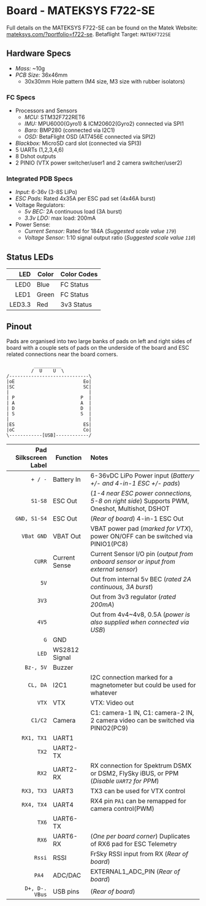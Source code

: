 # Board - MATEKSYS F722-SE

Full details on the MATEKSYS F722-SE can be found on the Matek Website: [mateksys.com/?portfolio=f722-se](http://www.mateksys.com/?portfolio=f722-se). Betaflight Target: `MATEKF722SE`

## Hardware Specs

- _Mass:_ ~10g
- _PCB Size:_ 36x46mm
  - 30x30mm Hole pattern (M4 size, M3 size with rubber isolators)

### FC Specs

- Processors and Sensors
  - _MCU:_ STM32F722RET6
  - _IMU:_ MPU6000(Gyro1) & ICM20602(Gyro2) connected via SPI1
  - _Baro:_ BMP280 (connected via I2C1)
  - _OSD:_ BetaFlight OSD (AT7456E connected via SPI2)
- _Blackbox:_ MicroSD card slot (connected via SPI3)
- 5 UARTs (1,2,3,4,6)
- 8 Dshot outputs
- 2 PINIO (VTX power switcher/user1 and 2 camera switcher/user2)

### Integrated PDB Specs

- _Input:_ 6-36v (3-8S LiPo)
- _ESC Pads:_ Rated 4x35A per ESC pad set (4x46A burst)
- Voltage Regulators:
  - _5v BEC:_ 2A continuous load (3A burst)
  - _3.3v LDO:_ max load: 200mA
- Power Sense:
  - _Current Sensor:_ Rated for 184A (_Suggested scale value `179`_)
  - _Voltage Sensor:_ 1:10 signal output ratio (_Suggested scale value `110`_)

## Status LEDs

|    LED | Color | Color Codes |
| -----: | ----- | :---------- |
|   LED0 | Blue  | FC Status   |
|   LED1 | Green | FC Status   |
| LED3.3 | Red   | 3v3 Status  |

## Pinout

Pads are organised into two large banks of pads on left and right sides of board with a couple sets of pads on the underside of the board and ESC related connections near the board corners.

```
          __________
         /  U    U  \
/-----------------------------\
|oE                         Eo|
|SC                         SC|
|                             |
| P                        P  |
| A                        A  |
| D                        D  |
| S                        S  |
|                             |
|ES                         ES|
|oC                         Co|
\------------[USB]------------/
```

| Pad Silkscreen Label | Function      | Notes                                                                                         |
| -------------------: | ------------- | :-------------------------------------------------------------------------------------------- |
|              `+ / -` | Battery In    | 6-36vDC LiPo Power input (_Battery +/- and 4-in-1 ESC +/- pads_)                              |
|              `S1-S8` | ESC Out       | (_1-4 near ESC power connections, 5-8 on right side_) Supports PWM, Oneshot, Multishot, DSHOT |
|         `GND, S1-S4` | ESC Out       | (_Rear of board_) 4-in-1 ESC Out                                                              |
|           `VBat GND` | VBAT Out      | VBAT power pad (_marked for VTX_), power ON/OFF can be switched via PINIO1(PC8)               |
|               `CURR` | Current Sense | Current Sensor I/O pin (_output from onboard sensor or input from external sensor_)           |
|                 `5V` |               | Out from internal 5v BEC (_rated 2A continuous, 3A burst_)                                    |
|                `3V3` |               | Out from 3v3 regulator (_rated 200mA_)                                                        |
|                `4V5` |               | Out from 4v4~4v8, 0.5A (_power is also supplied when connected via USB_)                      |
|                  `G` | GND           |                                                                                               |
|                `LED` | WS2812 Signal |                                                                                               |
|            `Bz-, 5V` | Buzzer        |                                                                                               |
|             `CL, DA` | I2C1          | I2C connection marked for a magnetometer but could be used for whatever                       |
|                `VTX` | VTX           | VTX: Video out                                                                                |
|              `C1/C2` | Camera        | C1: camera-1 IN, C1: camera-2 IN, 2 camera video can be switched via PINIO2(PC9)              |
|           `RX1, TX1` | UART1         |                                                                                               |
|                `TX2` | UART2-TX      |                                                                                               |
|                `RX2` | UART2-RX      | RX connection for Spektrum DSMX or DSM2, FlySky iBUS, or PPM (_Disable `UART2` for PPM_)      |
|           `RX3, TX3` | UART3         | TX3 can be used for VTX control                                                               |
|           `RX4, TX4` | UART4         | RX4 pin `PA1` can be remapped for camera control(PWM)                                         |
|                `TX6` | UART6-TX      |                                                                                               |
|                `RX6` | UART6-RX      | (_One per board corner_) Duplicates of RX6 pad for ESC Telemetry                              |
|               `Rssi` | RSSI          | FrSky RSSI input from RX (_Rear of board_)                                                    |
|               `PA4 ` | ADC/DAC       | EXTERNAL1_ADC_PIN (_Rear of board_)                                                           |
|       `D+, D-. VBus` | USB pins      | (_Rear of board_)                                                                             |
